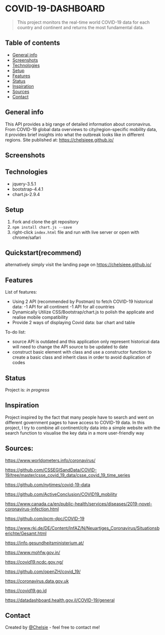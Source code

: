 # COVID-19-DASHBOARD
> This project monitors the real-time world COVID-19 data for each country and continent and returns the most fundamental data.

## Table of contents
* [General info](#general-info)
* [Screenshots](#screenshots)
* [Technologies](#technologies)
* [Setup](#setup)
* [Features](#features)
* [Status](#status)
* [Inspiration](#inspiration)
* [Sources](#sources)
* [Contact](#contact)

## General info
This API provides a big range of detailed information about coronavirus. From COVID-19 global data overviews to city/region-specific mobility data, it provides brief insights into what the outbreak looks like in different regions.
Site published at: https://chelsieee.github.io/

## Screenshots



## Technologies
* jquery-3.5.1
* bootstrap-4.4.1
* chart.js-2.9.4

## Setup
1. Fork and clone the git repository
2. `npm install chart.js --save`
3. right-click `index.html` file and run with live server or open with chrome/safari 
## Quickstart(recommend)
alternatively simply visit the landing page on https://chelsieee.github.io/


## Features
List of features:
* Using 2 API (recommended by Postman) to fetch COVID-19 historical data:
-1 API for all continent
-1 API for all countries
* Dynamically Utilize CSS/Bootstrap/chart.js to polish the applicate and realise mobile compatibility
* Provide 2 ways of displaying Covid data: bar chart and table

To-do list:
* source API is outdated and this application only represent historical data will need to change the API source to be updated to date
* construct basic element with class and use a constructor function to create a basic class and inherit class in order to avoid duplication of codes

## Status
Project is: _in progress_

## Inspiration
Project inspired by the fact that many people have to search and went on different government pages to have access to COVID-19 data. In this project, I try to combine all continent/city data into a simple website with the search function to visualise the key data in a more user-friendly way

## Sources:
https://www.worldometers.info/coronavirus/

https://github.com/CSSEGISandData/COVID-19/tree/master/csse_covid_19_data/csse_covid_19_time_series

https://github.com/nytimes/covid-19-data

https://github.com/ActiveConclusion/COVID19_mobility

https://www.canada.ca/en/public-health/services/diseases/2019-novel-coronavirus-infection.html

https://github.com/pcm-dpc/COVID-19

https://www.rki.de/DE/Content/InfAZ/N/Neuartiges_Coronavirus/Situationsberichte/Gesamt.html

https://info.gesundheitsministerium.at/

https://www.mohfw.gov.in/

https://covid19.ncdc.gov.ng/

https://github.com/openZH/covid_19/

https://coronavirus.data.gov.uk

https://covid19.go.id

https://datadashboard.health.gov.il/COVID-19/general



## Contact
Created by [@Chelsie](https://www.linkedin.com/in/chelsie-fu/) - feel free to contact me!

